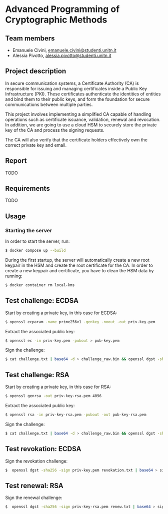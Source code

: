 # Advanced Programming of Cryptographic Methods

## Team members
- Emanuele Civini, emanuele.civini@studenti.unitn.it
- Alessia Pivotto, alessia.pivotto@studenti.unitn.it

## Project description
In secure communication systems, a Certificate Authority (CA) is responsible for issuing and managing certificates inside a Public Key Infrastructure (PKI). These certificates authenticate the identities of entities and bind them to their public keys, and form the foundation for secure communications between multiple parties.

This project involves implementing a simplified CA capable of handling operations such as certificate issuance, validation, renewal and revocation. In addition, we are going to use a cloud HSM to securely store the private key of the CA and process the signing requests. 

The CA will also verify that the certificate holders effectively own the correct private key and email.

## Report
TODO

## Requirements
TODO

## Usage

### Starting the server
In order to start the server, run:
```bash
$ docker compose up --build
```
During the first startup, the server will automatically create a new root keypair in the HSM and create the root certificate for the CA. In order to create a new keypair and certificate, you have to clean the HSM data by running:
```bash
$ docker container rm local-kms
```

## Test challenge: ECDSA

Start by creating a private key, in this case for ECDSA:
```bash
$ openssl ecparam -name prime256v1 -genkey -noout -out priv-key.pem
```
Extract the associated public key:
```bash
$ openssl ec -in priv-key.pem -pubout > pub-key.pem
```
Sign the challenge:
```bash
$ cat challenge.txt | base64 -d > challenge_raw.bin && openssl dgst -sha256 -sign priv-key.pem challenge_raw.bin | base64 > signature.txt && rm challenge_raw.bin 
```

## Test challenge: RSA

Start by creating a private key, in this case for RSA:
```bash
$ openssl genrsa -out priv-key-rsa.pem 4096
```
Extract the associated public key:
```bash
$ openssl rsa -in priv-key-rsa.pem -pubout -out pub-key-rsa.pem
```
Sign the challenge:
```bash
$ cat challenge.txt | base64 -d > challenge_raw.bin && openssl dgst -sha256 -sign priv-key-rsa.pem challenge_raw.bin | base64 > signature.txt && rm challenge_raw.bin 
```

## Test revokation: ECDSA

Sign the revokation challenge:
```bash
$  openssl dgst -sha256 -sign priv-key.pem revokation.txt | base64 > signature.txt
```

## Test renewal: RSA

Sign the renewal challenge:
```bash
$  openssl dgst -sha256 -sign priv-key-rsa.pem renew.txt | base64 > signature.txt
```